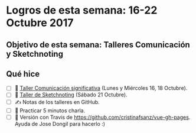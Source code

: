 # Logros de esta semana: 16-22 Octubre 2017

## Objetivo de esta semana: Talleres Comunicación y Sketchnoting

## Qué hice

- [ ] 🙊 [Taller Comunicación significativa](http://lanavenodriza.com/comunicacion-significativa/) (Lunes y Miércoles 16, 18 Octubre).
- [ ] 🎨 [Taller de Sketchnoting](https://www.dibujandocharlas.com/taller-sketchnoting-madrid/) (Sábado 21 Octubre).
- [ ] ✍️ Notas de los talleres en GitHub.
- [ ] 🙊 Practicar 5 minutos charla.
- [ ] 🚀 Versión con Travis de https://github.com/cristinafsanz/vue-gh-pages. Ayuda de Jose Dongil para hacerlo :)
